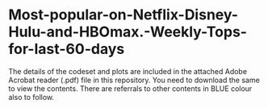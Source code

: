 # Most-popular-on-Netflix-Disney-Hulu-and-HBOmax.-Weekly-Tops-for-last-60-days

The details of the codeset and plots are included in the attached Adobe Acrobat reader (.pdf) file in this repository. 
You need to download the same to view the contents. There are referrals to other contents in BLUE colour also to follow.
